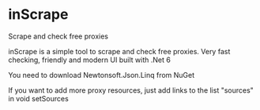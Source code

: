 # inScrape
Scrape and check free proxies

inScrape is a simple tool to scrape and check free proxies.
Very fast checking, friendly and modern UI built with .Net 6

You need to download Newtonsoft.Json.Linq from NuGet

If you want to add more proxy resources, just add links to the list "sources" in void setSources
